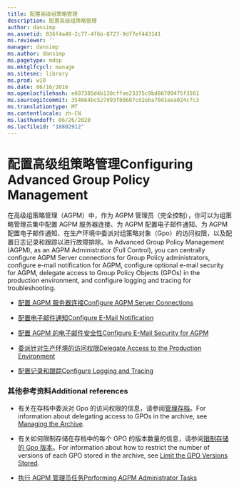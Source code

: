 ```yaml
---
title: 配置高级组策略管理
description: 配置高级组策略管理
author: dansimp
ms.assetid: 836f4a49-2c77-4f6b-8727-9df7ef443141
ms.reviewer: ''
manager: dansimp
ms.author: dansimp
ms.pagetype: mdop
ms.mktglfcycl: manage
ms.sitesec: library
ms.prod: w10
ms.date: 06/16/2016
ms.openlocfilehash: e607385d4b130cffae23375c9bd86709475f3561
ms.sourcegitcommit: 354664bc527d93f80687cd2eba70d1eea024c7c3
ms.translationtype: MT
ms.contentlocale: zh-CN
ms.lasthandoff: 06/26/2020
ms.locfileid: "10802912"
---
```

# <span data-ttu-id="5bd8e-103">配置高级组策略管理</span><span class="sxs-lookup"><span data-stu-id="5bd8e-103">Configuring Advanced Group Policy Management</span></span>


<span data-ttu-id="5bd8e-104">在高级组策略管理（AGPM）中，作为 AGPM 管理员（完全控制），你可以为组策略管理员集中配置 AGPM 服务器连接、为 AGPM 配置电子邮件通知、为 AGPM 配置电子邮件通知、在生产环境中委派对组策略对象（Gpo）的访问权限，以及配置日志记录和跟踪以进行故障排除。</span><span class="sxs-lookup"><span data-stu-id="5bd8e-104">In Advanced Group Policy Management (AGPM), as an AGPM Administrator (Full Control), you can centrally configure AGPM Server connections for Group Policy administrators, configure e-mail notification for AGPM, configure optional e-mail security for AGPM, delegate access to Group Policy Objects (GPOs) in the production environment, and configure logging and tracing for troubleshooting.</span></span>

-   [<span data-ttu-id="5bd8e-105">配置 AGPM 服务器连接</span><span class="sxs-lookup"><span data-stu-id="5bd8e-105">Configure AGPM Server Connections</span></span>](configure-agpm-server-connections-agpm30ops.md)

-   [<span data-ttu-id="5bd8e-106">配置电子邮件通知</span><span class="sxs-lookup"><span data-stu-id="5bd8e-106">Configure E-Mail Notification</span></span>](configure-e-mail-notification-agpm30ops.md)

-   [<span data-ttu-id="5bd8e-107">配置 AGPM 的电子邮件安全性</span><span class="sxs-lookup"><span data-stu-id="5bd8e-107">Configure E-Mail Security for AGPM</span></span>](configure-e-mail-security-for-agpm-agpm30ops.md)

-   [<span data-ttu-id="5bd8e-108">委派针对生产环境的访问权限</span><span class="sxs-lookup"><span data-stu-id="5bd8e-108">Delegate Access to the Production Environment</span></span>](delegate-access-to-the-production-environment-agpm30ops.md)

-   [<span data-ttu-id="5bd8e-109">配置记录和跟踪</span><span class="sxs-lookup"><span data-stu-id="5bd8e-109">Configure Logging and Tracing</span></span>](configure-logging-and-tracing-agpm30ops.md)

### <span data-ttu-id="5bd8e-110">其他参考资料</span><span class="sxs-lookup"><span data-stu-id="5bd8e-110">Additional references</span></span>

-   <span data-ttu-id="5bd8e-111">有关在存档中委派对 Gpo 的访问权限的信息，请参阅[管理存档](managing-the-archive.md)。</span><span class="sxs-lookup"><span data-stu-id="5bd8e-111">For information about delegating access to GPOs in the archive, see [Managing the Archive](managing-the-archive.md).</span></span>

-   <span data-ttu-id="5bd8e-112">有关如何限制存储在存档中的每个 GPO 的版本数量的信息，请参阅[限制存储的 Gpo 版本](limit-the-gpo-versions-stored-agpm30ops.md)。</span><span class="sxs-lookup"><span data-stu-id="5bd8e-112">For information about how to restrict the number of versions of each GPO stored in the archive, see [Limit the GPO Versions Stored](limit-the-gpo-versions-stored-agpm30ops.md).</span></span>

-   [<span data-ttu-id="5bd8e-113">执行 AGPM 管理员任务</span><span class="sxs-lookup"><span data-stu-id="5bd8e-113">Performing AGPM Administrator Tasks</span></span>](performing-agpm-administrator-tasks-agpm30ops.md)

 

 





